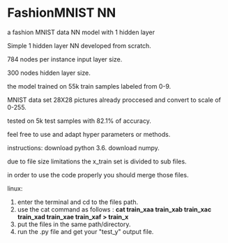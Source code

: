 # FashionMNIST NN
a fashion MNIST  data NN model with 1 hidden layer

Simple 1 hidden layer NN  developed from scratch.

784 nodes per instance input layer size.

300 nodes hidden layer size.

the model trained on 55k train samples labeled from 0-9. 

MNIST data set 28X28 pictures already proccesed and convert to scale of 0-255.

tested on 5k test samples with 82.1% of accuracy.

feel free to use and adapt hyper parameters or methods.

instructions:
download python 3.6.
download numpy.

due to file size limitations the x_train set is divided to sub files.

in order to use the code properly you should merge those files.

linux: 
1. enter the terminal and cd to the files path.
2. use the cat command as follows : **cat train_xaa train_xab train_xac train_xad train_xae train_xaf > train_x**
3. put the files in the same path/directory.
4. run the .py file and get your "test_y" output file. 
